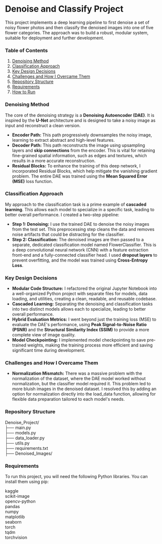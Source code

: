 # **Denoise and Classify Project**

This project implements a deep learning pipeline to first denoise a set of noisy flower photos and then classify the denoised images into one of five flower categories. The approach was to build a robust, modular system, suitable for deployment and further development.

### **Table of Contents**

1. [Denoising Method](https://www.google.com/search?q=%23denoising-method)  
2. [Classification Approach](https://www.google.com/search?q=%23classification-approach)  
3. [Key Design Decisions](https://www.google.com/search?q=%23key-design-decisions)  
4. [Challenges and How I Overcame Them](https://www.google.com/search?q=%23challenges-and-how-i-overcame-them)  
5. [Repository Structure](https://www.google.com/search?q=%23repository-structure)  
6. [Requirements](https://www.google.com/search?q=%23requirements)  
7. [How to Run](https://www.google.com/search?q=%23how-to-run)

### **Denoising Method**

The core of the denoising strategy is a **Denoising Autoencoder (DAE)**. It is inspired by the **U-Net** architecture and is designed to take a noisy image as input and reconstruct a clean version.

* **Encoder Path:** This path progressively downsamples the noisy image, learning to extract abstract and high-level features.  
* **Decoder Path:** This path reconstructs the image using upsampling layers and **skip connections** from the encoder. This is vital for retaining fine-grained spatial information, such as edges and textures, which results in a more accurate reconstruction.  
* **Residual Blocks:** To enhance the training of this deep network, I incorporated Residual Blocks, which help mitigate the vanishing gradient problem. The entire DAE was trained using the **Mean Squared Error (MSE)** loss function.

### **Classification Approach**

My approach to the classification task is a prime example of **cascaded learning**. This allows each model to specialize in a specific task, leading to better overall performance. I created a two-step pipeline:

* **Step 1: Denoising:** I use the trained DAE to denoise the noisy images from the test set. This preprocessing step cleans the data and removes noise artifacts that could be distracting for the classifier.  
* **Step 2: Classification:** The denoised images are then passed to a separate, dedicated classification model named FlowerClassifier. This is a deep convolutional neural network (CNN) with a feature extraction front-end and a fully-connected classifier head. I used **dropout layers** to prevent overfitting, and the model was trained using **Cross-Entropy Loss**.

### **Key Design Decisions**

* **Modular Code Structure:** I refactored the original Jupyter Notebook into a well-organized Python project with separate files for models, data loading, and utilities, creating a clean, readable, and reusable codebase.  
* **Cascaded Learning:** Separating the denoising and classification tasks into two distinct models allows each to specialize, leading to better overall performance.  
* **Hybrid Evaluation Metrics:** I went beyond just the training loss (MSE) to evaluate the DAE's performance, using **Peak Signal-to-Noise Ratio (PSNR)** and the **Structural Similarity Index (SSIM)** to provide a more complete view of image quality.  
* **Model Checkpointing:** I implemented model checkpointing to save pre-trained weights, making the training process more efficient and saving significant time during development.

### **Challenges and How I Overcame Them**

* **Normalization Mismatch:** There was a massive problem with the normalization of the dataset, where the DAE model worked without normalization, but the classifier model required it. This problem led to more bluish images in the denoised dataset. I resolved this by adding an option for normalization directly into the load\_data function, allowing for flexible data preparation tailored to each model's needs.

### **Repository Structure**

Denoise\_Project/  
├── main.py  
├── models.py  
├── data\_loader.py  
├── utils.py  
├── requirements.txt  
├── Denoised\_Images/  

### **Requirements**

To run this project, you will need the following Python libraries. You can install them using pip:

kaggle  
scikit-image  
opencv-python  
pandas  
numpy  
matplotlib  
seaborn  
torch  
tqdm  
torchvision
